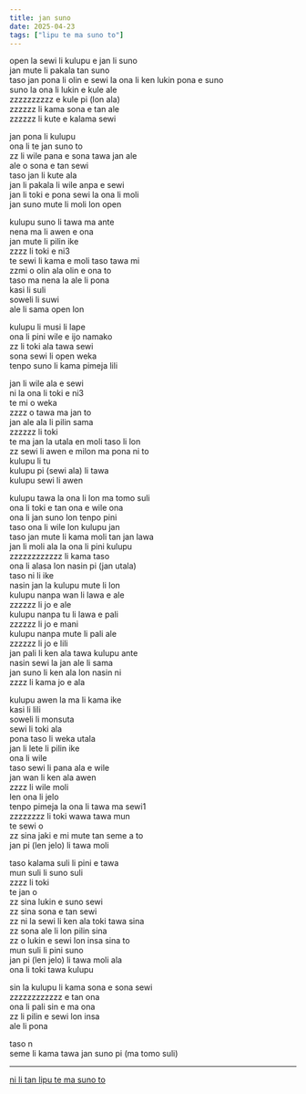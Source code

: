 ```yaml
---
title: jan suno
date: 2025-04-23
tags: ["lipu te ma suno to"]
---
```


open la sewi li kulupu e jan li suno  
jan mute li pakala tan suno  
taso jan pona li olin e sewi la ona li ken lukin pona e suno  
suno la ona li lukin e kule ale  
zzzzzzzzzz e kule pi (lon ala)  
zzzzzz li kama sona e tan ale  
zzzzzz li kute e kalama sewi  

jan pona li kulupu  
ona li te jan suno to  
zz li wile pana e sona tawa jan ale  
ale o sona e tan sewi  
taso jan li kute ala  
jan li pakala li wile anpa e sewi  
jan li toki e pona sewi la ona li moli  
jan suno mute li moli lon open  

kulupu suno li tawa ma ante  
nena ma li awen e ona  
jan mute li pilin ike  
zzzz li toki e ni3  
te sewi li kama e moli taso tawa mi  
zzmi o olin ala olin e ona to  
taso ma nena la ale li pona  
kasi li suli  
soweli li suwi  
ale li sama open lon  

kulupu li musi li lape  
ona li pini wile e ijo namako  
zz li toki ala tawa sewi  
sona sewi li open weka  
tenpo suno li kama pimeja lili  

jan li wile ala e sewi  
ni la ona li toki e ni3  
te mi o weka  
zzzz o tawa ma jan to  
jan ale ala li pilin sama  
zzzzzz li toki  
te ma jan la utala en moli taso li lon  
zz sewi li awen e milon ma pona ni to  
kulupu li tu  
kulupu pi (sewi ala) li tawa  
kulupu sewi li awen  

kulupu tawa la ona li lon ma tomo suli  
ona li toki e tan ona e wile ona  
ona li jan suno lon tenpo pini  
taso ona li wile lon kulupu jan  
taso jan mute li kama moli tan jan lawa  
jan li moli ala la ona li pini kulupu  
zzzzzzzzzzzz li kama taso  
ona li alasa lon nasin pi (jan utala)  
taso ni li ike  
nasin jan la kulupu mute li lon  
kulupu nanpa wan li lawa e ale  
zzzzzz li jo e ale  
kulupu nanpa tu li lawa e pali  
zzzzzz li jo e mani  
kulupu nanpa mute li pali ale  
zzzzzz li jo e lili  
jan pali li ken ala tawa kulupu ante  
nasin sewi la jan ale li sama  
jan suno li ken ala lon nasin ni  
zzzz li kama jo e ala  

kulupu awen la ma li kama ike  
kasi li lili  
soweli li monsuta  
sewi li toki ala  
pona taso li weka utala  
jan li lete li pilin ike  
ona li wile  
taso sewi li pana ala e wile  
jan wan li ken ala awen  
zzzz li wile moli  
len ona li jelo  
tenpo pimeja la ona li tawa ma sewi1  
zzzzzzzz li toki wawa tawa mun  
te sewi o  
zz sina jaki e mi mute tan seme a to  
jan pi (len jelo) li tawa moli  

taso kalama suli li pini e tawa  
mun suli li suno suli   
zzzz li toki  
te jan o  
zz sina lukin e suno sewi  
zz sina sona e tan sewi  
zz ni la sewi li ken ala toki tawa sina  
zz sona ale li lon pilin sina  
zz o lukin e sewi lon insa sina to  
mun suli li pini suno  
jan pi (len jelo) li tawa moli ala  
ona li toki tawa kulupu  

sin la kulupu li kama sona e sona sewi  
zzzzzzzzzzzz e tan ona  
ona li pali sin e ma ona  
zz li pilin e sewi lon insa  
ale li pona  

taso n  
seme li kama tawa jan suno pi (ma tomo suli)  

---

[ni li tan lipu te ma suno to](/ma-suno)  
